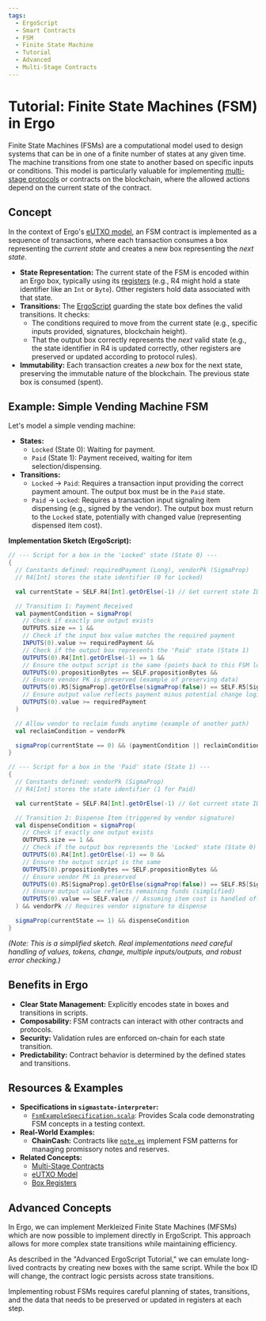 ```yaml
---
tags:
  - ErgoScript
  - Smart Contracts
  - FSM
  - Finite State Machine
  - Tutorial
  - Advanced
  - Multi-Stage Contracts
---
```

# Tutorial: Finite State Machines (FSM) in Ergo

Finite State Machines (FSMs) are a computational model used to design systems that can be in one of a finite number of states at any given time. The machine transitions from one state to another based on specific inputs or conditions. This model is particularly valuable for implementing [multi-stage protocols](../multi.md) or contracts on the blockchain, where the allowed actions depend on the current state of the contract.

## Concept

In the context of Ergo's [eUTXO model](eutxo.md), an FSM contract is implemented as a sequence of transactions, where each transaction consumes a box representing the *current state* and creates a new box representing the *next state*.

*   **State Representation:** The current state of the FSM is encoded within an Ergo box, typically using its [registers](../boxes-and-registers.md) (e.g., R4 might hold a state identifier like an `Int` or `Byte`). Other registers hold data associated with that state.
*   **Transitions:** The [ErgoScript](../ergoscript.md) guarding the state box defines the valid transitions. It checks:
    *   The conditions required to move from the current state (e.g., specific inputs provided, signatures, blockchain height).
    *   That the output box correctly represents the *next* valid state (e.g., the state identifier in R4 is updated correctly, other registers are preserved or updated according to protocol rules).
*   **Immutability:** Each transaction creates a *new* box for the next state, preserving the immutable nature of the blockchain. The previous state box is consumed (spent).

## Example: Simple Vending Machine FSM

Let's model a simple vending machine:

*   **States:**
    *   `Locked` (State 0): Waiting for payment.
    *   `Paid` (State 1): Payment received, waiting for item selection/dispensing.
*   **Transitions:**
    *   `Locked` -> `Paid`: Requires a transaction input providing the correct payment amount. The output box must be in the `Paid` state.
    *   `Paid` -> `Locked`: Requires a transaction input signaling item dispensing (e.g., signed by the vendor). The output box must return to the `Locked` state, potentially with changed value (representing dispensed item cost).

**Implementation Sketch (ErgoScript):**

```scala
// --- Script for a box in the 'Locked' state (State 0) ---
{
  // Constants defined: requiredPayment (Long), vendorPk (SigmaProp)
  // R4[Int] stores the state identifier (0 for Locked)

  val currentState = SELF.R4[Int].getOrElse(-1) // Get current state ID

  // Transition 1: Payment Received
  val paymentCondition = sigmaProp(
    // Check if exactly one output exists
    OUTPUTS.size == 1 &&
    // Check if the input box value matches the required payment
    INPUTS(0).value >= requiredPayment &&
    // Check if the output box represents the 'Paid' state (State 1)
    OUTPUTS(0).R4[Int].getOrElse(-1) == 1 &&
    // Ensure the output script is the same (points back to this FSM logic)
    OUTPUTS(0).propositionBytes == SELF.propositionBytes &&
    // Ensure vendor PK is preserved (example of preserving data)
    OUTPUTS(0).R5[SigmaProp].getOrElse(sigmaProp(false)) == SELF.R5[SigmaProp].getOrElse(sigmaProp(false)) &&
    // Ensure output value reflects payment minus potential change logic (simplified here)
    OUTPUTS(0).value >= requiredPayment
  )

  // Allow vendor to reclaim funds anytime (example of another path)
  val reclaimCondition = vendorPk

  sigmaProp(currentState == 0) && (paymentCondition || reclaimCondition)
}

// --- Script for a box in the 'Paid' state (State 1) ---
{
  // Constants defined: vendorPk (SigmaProp)
  // R4[Int] stores the state identifier (1 for Paid)

  val currentState = SELF.R4[Int].getOrElse(-1) // Get current state ID

  // Transition 2: Dispense Item (triggered by vendor signature)
  val dispenseCondition = sigmaProp(
    // Check if exactly one output exists
    OUTPUTS.size == 1 &&
    // Check if the output box represents the 'Locked' state (State 0)
    OUTPUTS(0).R4[Int].getOrElse(-1) == 0 &&
    // Ensure the output script is the same
    OUTPUTS(0).propositionBytes == SELF.propositionBytes &&
    // Ensure vendor PK is preserved
    OUTPUTS(0).R5[SigmaProp].getOrElse(sigmaProp(false)) == SELF.R5[SigmaProp].getOrElse(sigmaProp(false)) &&
    // Ensure output value reflects remaining funds (simplified)
    OUTPUTS(0).value == SELF.value // Assuming item cost is handled off-chain or via tokens
  ) && vendorPk // Requires vendor signature to dispense

  sigmaProp(currentState == 1) && dispenseCondition
}
```

*(Note: This is a simplified sketch. Real implementations need careful handling of values, tokens, change, multiple inputs/outputs, and robust error checking.)*

## Benefits in Ergo

*   **Clear State Management:** Explicitly encodes state in boxes and transitions in scripts.
*   **Composability:** FSM contracts can interact with other contracts and protocols.
*   **Security:** Validation rules are enforced on-chain for each state transition.
*   **Predictability:** Contract behavior is determined by the defined states and transitions.

## Resources & Examples

*   **Specifications in `sigmastate-interpreter`:**
    *   [`FsmExampleSpecification.scala`](https://github.com/ergoplatform/sigmastate-interpreter/blob/develop/sc/shared/src/test/scala/sigmastate/utxo/examples/FsmExampleSpecification.scala): Provides Scala code demonstrating FSM concepts in a testing context.
*   **Real-World Examples:**
    *   **ChainCash:** Contracts like [`note.es`](https://github.com/ChainCashLabs/chaincash/blob/master/contracts/onchain/note.es) implement FSM patterns for managing promissory notes and reserves.
*   **Related Concepts:**
    *   [Multi-Stage Contracts](../multi.md)
    *   [eUTXO Model](eutxo.md)
    *   [Box Registers](../boxes-and-registers.md)

## Advanced Concepts

In Ergo, we can implement Merkleized Finite State Machines (MFSMs) which are now possible to implement directly in ErgoScript. This approach allows for more complex state transitions while maintaining efficiency.

As described in the "Advanced ErgoScript Tutorial," we can emulate long-lived contracts by creating new boxes with the same script. While the box ID will change, the contract logic persists across state transitions.

Implementing robust FSMs requires careful planning of states, transitions, and the data that needs to be preserved or updated in registers at each step.
